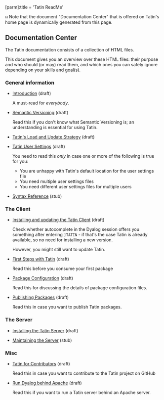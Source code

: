 [parm]:title             = 'Tatin ReadMe'

⍝ Note that the document "Documentation Center" that is offered on Tatin's home page is dynamically generated from this page.

## Documentation Center

The Tatin documentation consists of a collection of HTML files.

This document gives you an overview over these HTML files: their purpose and who should (or may) read them, and which ones you can safely ignore depending on your skills and goal(s).


### General information

* [Introduction](./Introduction.html "Introduction.html") (draft)

  A must-read for _everybody_.

* [Semantic Versioning](./SemanticVersioning.html "SemanticVersioning.html") (draft)

  Read this if you don't know what Semantic Versioning is; an understanding is essential for using Tatin.

* [Tatin's Load and Update Strategy](./TatinsLoadAndUpdateStrategy.html "TatinsLoadAndUpdateStrategy.html") (draft)

* [Tatin User Settings](./TatinUserSettings.html "TatinUserSettings.html") (draft)

  You need to read this _only_ in case one or more of the following is true for you:
  
  * You are unhappy with Tatin's default location for the user settings file
  * You need multiple user settings files
  * You need different user settings files for multiple users

* [Syntax Reference](./SyntaxReference.html "SyntaxReference.html") (stub)

### The Client

* [Installing and updating the Tatin Client](./InstallingAndUpdatingTheTatinClient.html "InstallingAndUpdatingTheTatinClient.html") (draft)

  Check whether autocomplete in the Dyalog session offers you something after entering `]TATIN` - if that's the case Tatin is already available, so no need for installing a new version.

  However, you might still want to update Tatin.

* [First Steps with Tatin](./FirstStepsWithTatin.html "FirstStepsWithTatin.html") (draft)

  Read this before you consume your first package

* [Package Configuration](./PackageConfiguration.html "Regarding Package Configuration") (draft)

  Read this for discussing the details of package configuration files.

* [Publishing Packages](./PublishingPackages.html "PublishingPackages.html") (draft)

  Read this in case you want to publish Tatin packages.


### The Server

* [Installing the Tatin Server](./InstallingTheTatinServer.html "InstallingTheTatinServer.html") (draft)

* [Maintaining the Server](./ServerMaintenance.html "ServerMaintenance.html") (stub)


### Misc

* [Tatin for Contributors](./TatinForContributors.html "TatinForContributors.html") (draft)

  Read this in case you want to contribute to the Tatin project on GitHub

* [Run Dyalog behind Apache](./RunDyalogBehindApache.html "RunDyalogBehindApache.html") (draft)

  Read this if you want to run a Tatin server behind an Apache server.